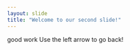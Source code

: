 ```yaml
---
layout: slide
title: "Welcome to our second slide!"
---
```

good work 
Use the left arrow to go back!
